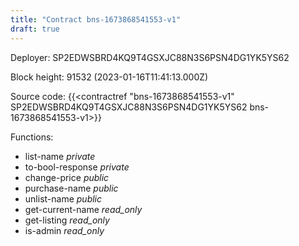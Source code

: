 ```yaml
---
title: "Contract bns-1673868541553-v1"
draft: true
---
```

Deployer: SP2EDWSBRD4KQ9T4GSXJC88N3S6PSN4DG1YK5YS62


 



Block height: 91532 (2023-01-16T11:41:13.000Z)

Source code: {{<contractref "bns-1673868541553-v1" SP2EDWSBRD4KQ9T4GSXJC88N3S6PSN4DG1YK5YS62 bns-1673868541553-v1>}}

Functions:

* list-name _private_
* to-bool-response _private_
* change-price _public_
* purchase-name _public_
* unlist-name _public_
* get-current-name _read_only_
* get-listing _read_only_
* is-admin _read_only_
